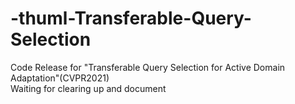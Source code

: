 # -thuml-Transferable-Query-Selection
Code Release for "Transferable Query Selection for Active Domain Adaptation"(CVPR2021)  
Waiting for clearing up and document
